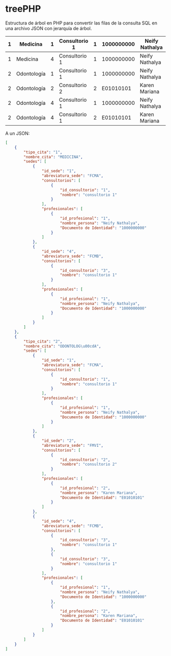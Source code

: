 # treePHP
Estructura de árbol en PHP para convertir las filas de la consulta SQL en una archivo JSON con jerarquía de árbol.


| 1 | Medicina    | 1 | Consultorio 1 | 1 | 1000000000 | Neify Nathalya |
|---|-------------|---|---------------|---|------------|----------------|
| 1 | Medicina    | 4 | Consultorio 1 | 1 | 1000000000 | Neify Nathalya |
| 2 | Odontología | 1 | Consultorio 1 | 1 | 1000000000 | Neify Nathalya |
| 2 | Odontología | 2 | Consultorio 2 | 2 | E01010101  | Karen Mariana  |
| 2 | Odontología | 4 | Consultorio 1 | 1 | 1000000000 | Neify Nathalya |
| 2 | Odontología | 4 | Consultorio 1 | 2 | E01010101  | Karen Mariana  |

A un JSON:
```json
[
    {
        "tipo_cita": "1",
        "nombre_cita": "MEDICINA",
        "sedes": [
            {
                "id_sede": "1",
                "abreviatura_sede": "FCMA",
                "consultorios": [
                    {
                        "id_consultorio": "1",
                        "nombre": "consultorio 1"
                    }
                ],
                "profesionales": [
                    {
                        "id_profesional": "1",
                        "nombre_persona": "Neify Nathalya",
                        "Documento de Identidad": "1000000000"
                    }
                ]
            },
            {
                "id_sede": "4",
                "abreviatura_sede": "FCMB",
                "consultorios": [
                    {
                        "id_consultorio": "3",
                        "nombre": "consultorio 1"
                    }
                ],
                "profesionales": [
                    {
                        "id_profesional": "1",
                        "nombre_persona": "Neify Nathalya",
                        "Documento de Identidad": "1000000000"
                    }
                ]
            }
        ]
    },
    {
        "tipo_cita": "2",
        "nombre_cita": "ODONTOLOG\u00cdA",
        "sedes": [
            {
                "id_sede": "1",
                "abreviatura_sede": "FCMA",
                "consultorios": [
                    {
                        "id_consultorio": "1",
                        "nombre": "consultorio 1"
                    }
                ],
                "profesionales": [
                    {
                        "id_profesional": "1",
                        "nombre_persona": "Neify Nathalya",
                        "Documento de Identidad": "1000000000"
                    }
                ]
            },
            {
                "id_sede": "2",
                "abreviatura_sede": "FMVI",
                "consultorios": [
                    {
                        "id_consultorio": "2",
                        "nombre": "consultorio 2"
                    }
                ],
                "profesionales": [
                    {
                        "id_profesional": "2",
                        "nombre_persona": "Karen Mariana",
                        "Documento de Identidad": "E01010101"
                    }
                ]
            },
            {
                "id_sede": "4",
                "abreviatura_sede": "FCMB",
                "consultorios": [
                    {
                        "id_consultorio": "3",
                        "nombre": "consultorio 1"
                    },
                    {
                        "id_consultorio": "3",
                        "nombre": "consultorio 1"
                    }
                ],
                "profesionales": [
                    {
                        "id_profesional": "1",
                        "nombre_persona": "Neify Nathalya",
                        "Documento de Identidad": "1000000000"
                    },
                    {
                        "id_profesional": "2",
                        "nombre_persona": "Karen Mariana",
                        "Documento de Identidad": "E01010101"
                    }
                ]
            }
        ]
    }
]
```
